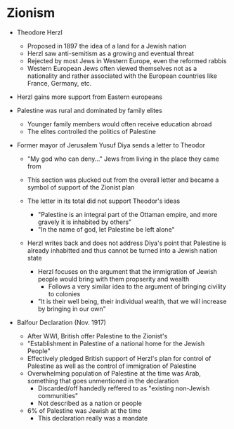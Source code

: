 # Zionism

- Theodore Herzl
    - Proposed in 1897 the idea of a land for a Jewish nation
    - Herzl saw anti-semitism as a growing and eventual threat
    - Rejected by most Jews in Western Europe, even the reformed rabbis
    - Western European Jews often viewed themselves not as a nationality and rather associated with the European countries like France, Germany, etc.

- Herzl gains more support from Eastern europeans

- Palestine was rural and dominated by family elites
    - Younger family members would often receive education abroad
    - The elites controlled the politics of Palestine

- Former mayor of Jerusalem Yusuf Diya sends a letter to Theodor
    - "My god who can deny..." Jews from living in the place they came from
    - This section was plucked out from the overall letter and became a symbol of support of the Zionist plan
    - The letter in its total did not support Theodor's ideas
        - "Palestine is an integral part of the Ottaman empire, and more gravely it is inhabited by others"
        - "In the name of god, let Palestine be left alone"

    - Herzl writes back and does not address Diya's point that Palestine is already inhabitted and thus cannot be turned into a Jewish nation state
        - Herzl focuses on the argument that the immigration of Jewish people would bring with them propserity and wealth
            - Follows a very similar idea to the argument of bringing civility to colonies
        - "It is their well being, their individual wealth, that we will increase by bringing in our own"

- Balfour Declaration (Nov. 1917)
    - After WWI, British offer Palestine to the Zionist's 
    - "Establishment in Palestine of a national home for the Jewish People"
    - Effectively pledged British support of Herzl's plan for control of Palestine as well as the control of immigration of Palestine
    - Overwhelming population of Palestine at the time was Arab, something that goes unmentioned in the declaration
        - Discarded/off handedly reffered to  as "existing non-Jewish communities"
        - Not described as a nation or people
    - 6% of Palestine was Jewish at the time
        - This declaration really was a mandate
